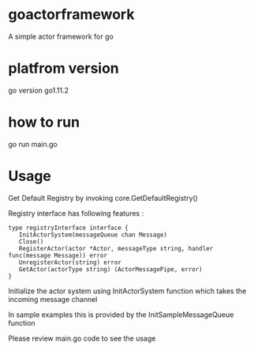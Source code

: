 # goactorframework
A simple actor framework for go

# platfrom version
go version go1.11.2

# how to run
go run main.go

# Usage

 Get Default Registry by invoking core.GetDefaultRegistry()
 
 Registry interface has following features :
 ```
 type registryInterface interface {
	InitActorSystem(messageQueue chan Message)
	Close()
	RegisterActor(actor *Actor, messageType string, handler func(message Message)) error
	UnregisterActor(string) error
	GetActor(actorType string) (ActorMessagePipe, error)
 }
 ```
 Initialize the actor system using InitActorSystem function which takes the incoming message channel
 
 In sample examples this is provided by the InitSampleMessageQueue function
 
 Please review main.go code to see the usage
